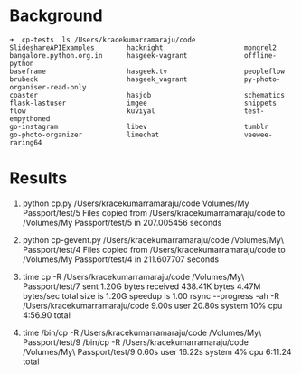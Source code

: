 Background
====
```
➜  cp-tests  ls /Users/kracekumarramaraju/code
SlideshareAPIExamples        hacknight                    mongrel2
bangalore.python.org.in      hasgeek-vagrant              offline-python
baseframe                    hasgeek.tv                   peopleflow
brubeck                      hasgeek_vagrant              py-photo-organiser-read-only
coaster                      hasjob                       schematics
flask-lastuser               imgee                        snippets
flow                         kuviyal                      test-empythoned
go-instagram                 libev                        tumblr
go-photo-organizer           limechat                     veewee-raring64
```

Results
=====
1. python cp.py /Users/kracekumarramaraju/code Volumes/My Passport/test/5
    Files copied from /Users/kracekumarramaraju/code to /Volumes/My Passport/test/5 in 207.005456 seconds
    
2. python cp-gevent.py /Users/kracekumarramaraju/code /Volumes/My\ Passport/test/4
    Files copied from /Users/kracekumarramaraju/code to /Volumes/My Passport/test/4 in 211.607707 seconds

3. time cp -R /Users/kracekumarramaraju/code /Volumes/My\ Passport/test/7
    sent 1.20G bytes  received 438.41K bytes  4.47M bytes/sec
    total size is 1.20G  speedup is 1.00
    rsync --progress -ah -R /Users/kracekumarramaraju/code   9.00s user 20.80s system 10% cpu 4:56.90 total

4. time /bin/cp -R /Users/kracekumarramaraju/code /Volumes/My\ Passport/test/9
/bin/cp -R /Users/kracekumarramaraju/code /Volumes/My\ Passport/test/9  0.60s user 16.22s system 4% cpu 6:11.24 total

